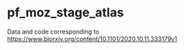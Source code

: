 # pf_moz_stage_atlas

Data and code corresponding to https://www.biorxiv.org/content/10.1101/2020.10.11.333179v1
